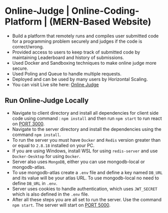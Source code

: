 # Online-Judge | Online-Coding-Platform | (MERN-Based Website)

- Build a platform that remotely runs and compiles user submitted code for a programming problem securely and judges if the code is correct/wrong.
- Provided access to users to keep track of submitted code by maintaining Leaderboard and history of submissions.
- Used Docker and Sandboxing techniques to make online judge more secure.
- Used Poling and Queue to handle multiple requests.
- Deployed and can be used by many users by Horizontal Scaling.
- You can visit Live site here: [Online Judge](https://bit.ly/oj-server)

## Run Online-Judge Locally

- Navigate to client directory and install all dependencies for client side code using command : `npm install` and then run `npm start` to run react on [PORT 3000](https://localhost:3000).
- Navigate to the server directory and install the dependencies using the command `npm install`.
- To run the server you must have `Docker` and `Redis` version greater than or equal to `2.8.18` installed on your PC.
- If you are using Windows, install WSL for using `redis-server` and use `Docker-Desktop` for using `Docker`.
- Server also uses `MongoDB`, either you can use mongodb-local or mongodb-atlas.
- To use mongodb-atlas create a `.env` file and define a key named `DB_URL` and its value will be your atlas URL. To use mongodb-local no need to define `DB_URL` in `.env`.
- Server uses cookies to handle authentication, which uses `JWT_SECRET` which is also defined in the `.env` file.
- After all these steps you are all set to run the server. Use the command `npm start`. The server will start on [PORT 5000](https://localhost:5000).
